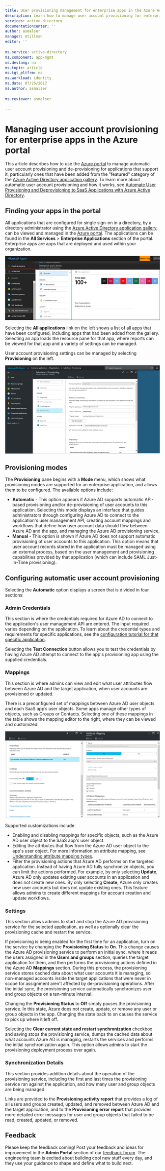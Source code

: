 ```yaml
---
title: User provisioning management for enterprise apps in the Azure Active Directory | Microsoft Docs
description: Learn how to manage user account provisioning for enterprise apps using the Azure Active Directory
services: active-directory
documentationcenter: ''
author: asmalser
manager: mtillman
editor: ''

ms.service: active-directory
ms.component: app-mgmt
ms.devlang: na
ms.topic: article
ms.tgt_pltfrm: na
ms.workload: identity
ms.date: 07/26/2017
ms.author: asmalser

ms.reviewer: asmalser

---
```

# Managing user account provisioning for enterprise apps in the Azure portal
This article describes how to use the [Azure portal](https://portal.azure.com) to manage automatic user account provisioning and de-provisioning for applications that support it, particularly ones that have been added from the "featured" category of the [Azure Active Directory application gallery](manage-apps/what-is-single-sign-on.md#get-started-with-the-azure-ad-application-gallery). To learn more about automatic user account provisioning and how it works, see [Automate User Provisioning and Deprovisioning to SaaS Applications with Azure Active Directory](active-directory-saas-app-provisioning.md).

## Finding your apps in the portal
All applications that are configured for single sign-on in a directory, by a directory administrator using the [Azure Active Directory application gallery](manage-apps/what-is-single-sign-on.md#get-started-with-the-azure-ad-application-gallery), can be viewed and managed in the [Azure portal](https://portal.azure.com). The applications can be found in the **All Services** &gt; **Enterprise Applications** section of the portal. Enterprise apps are apps that are deployed and used within your organization.

![Enterprise Applications pane](./media/active-directory-enterprise-apps-manage-provisioning/enterprise-apps-pane.png)

Selecting the **All applications** link on the left shows a list of all apps that have been configured, including apps that had been added from the gallery. Selecting an app loads the resource pane for that app, where reports can be viewed for that app and a variety of settings can be managed.

User account provisioning settings can be managed by selecting **Provisioning** on the left.

![Application resource pane](./media/active-directory-enterprise-apps-manage-provisioning/enterprise-apps-provisioning.png)

## Provisioning modes
The **Provisioning** pane begins with a **Mode** menu, which shows what provisioning modes are supported for an enterprise application, and allows them to be configured. The available options include:

* **Automatic** - This option appears if Azure AD supports automatic API-based provisioning and/or de-provisioning of user accounts to this application. Selecting this mode displays an interface that guides administrators through configuring Azure AD to connect to the application's user management API, creating account mappings and workflows that define how user account data should flow between Azure AD and the app, and managing the Azure AD provisioning service.
* **Manual** - This option is shown if Azure AD does not support automatic provisioning of user accounts to this application. This option means that user account records stored in the application must be managed using an external process, based on the user management and provisioning capabilities provided by that application (which can include SAML Just-In-Time provisioning).

## Configuring automatic user account provisioning
Selecting the **Automatic** option displays a screen that is divided in four sections:

### Admin Credentials
This section is where the credentials required for Azure AD to connect to the application's user management API are entered. The input required varies depending on the application. To learn about the credential types and requirements for specific applications, see the [configuration tutorial for that specific application](active-directory-saas-app-provisioning.md).

Selecting the **Test Connection** button allows you to test the credentials by having Azure AD attempt to connect to the app's provisioning app using the supplied credentials.

### Mappings
This section is where admins can view and edit what user attributes flow between Azure AD and the target application, when user accounts are provisioned or updated.

There is a preconfigured set of mappings between Azure AD user objects and each SaaS app’s user objects. Some apps manage other types of objects, such as Groups or Contacts. Selecting one of these mappings in the table shows the mapping editor to the right, where they can be viewed and customized.

![Application resource pane](./media/active-directory-enterprise-apps-manage-provisioning/enterprise-apps-provisioning-mapping.png)

Supported customizations include:

* Enabling and disabling mappings for specific objects, such as the Azure AD user object to the SaaS app's user object.
* Editing the attributes that flow from the Azure AD user object to the app's user object. For more information on attribute mapping, see [Understanding attribute mapping types](active-directory-saas-customizing-attribute-mappings.md#understanding-attribute-mapping-types).
* Filter the provisioning actions that Azure AD performs on the targeted application. Instead of having Azure AD fully synchronize objects, you can limit the actions performed. For example, by only selecting **Update**, Azure AD only updates existing user accounts in an application and does not create new ones. By only selecting **Create**, Azure only creates new user accounts but does not update existing ones. This feature allows admins to create different mappings for account creation and update workflows.

### Settings
This section allows admins to start and stop the Azure AD provisioning service for the selected application, as well as optionally clear the provisioning cache and restart the service.

If provisioning is being enabled for the first time for an application, turn on the service by changing the **Provisioning Status** to **On**. This change causes the Azure AD provisioning service to perform an initial sync, where it reads the users assigned in the **Users and groups** section, queries the target application for them, and then performs the provisioning actions defined in the Azure AD **Mappings** section. During this process, the provisioning service stores cached data about what user accounts it is managing, so non-managed accounts inside the target applications that were never in scope for assignment aren't affected by de-provisioning operations. After the initial sync, the provisioning service automatically synchronizes user and group objects on a ten-minute interval.

Changing the **Provisioning Status** to **Off** simply pauses the provisioning service. In this state, Azure does not create, update, or remove any user or group objects in the app. Changing the state back to on causes the service to pick up where it left off.

Selecting the **Clear current state and restart synchronization** checkbox and saving stops the provisioning service, dumps the cached data about what accounts Azure AD is managing, restarts the services and performs the initial synchronization again. This option allows admins to start the provisioning deployment process over again.

### Synchronization Details
This section provides addition details about the operation of the provisioning service, including the first and last times the provisioning service ran against the application, and how many user and group objects are being managed.

Links are provided to the **Provisioning activity report** that provides a log of all users and groups created, updated, and removed between Azure AD and the target application, and to the **Provisioning error report** that provides more detailed error messages for user and group objects that failed to be read, created, updated, or removed. 

## Feedback

Please keep the feedback coming! Post your feedback and ideas for improvement in the **Admin Portal** section of our [feedback forum](https://feedback.azure.com/forums/169401-azure-active-directory/category/162510-admin-portal).  The engineering team is excited about building cool new stuff every day, and they use your guidance to shape and define what to build next.

